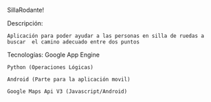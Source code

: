 SillaRodante!


Descripción:
	
	Aplicación para poder ayudar a las personas en silla de ruedas a buscar  el camino adecuado entre dos puntos
	
Tecnologías: 
	Google App Engine
	
	Python (Operaciones Lógicas)
	
	Android (Parte para la aplicación movil)
	
	Google Maps Api V3 (Javascript/Android)
